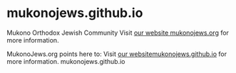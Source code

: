 # mukonojews.github.io

Mukono Orthodox Jewish Community
Visit [our website mukonojews.org](mukonojews.org) for more information.

MukonoJews.org points here to:
    Visit [our websitemukonojews.github.io](mukonojews.github.io) for more information.
mukonojews.github.io
